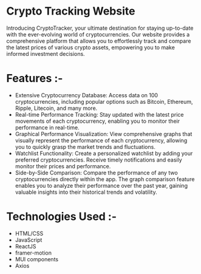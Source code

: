 # Crypto Tracking Website
Introducing CryptoTracker, your ultimate destination for staying up-to-date with the ever-evolving world of cryptocurrencies. Our website provides a comprehensive platform that allows you to effortlessly track and compare the latest prices of various crypto assets, empowering you to make informed investment decisions.

# Features :-
- Extensive Cryptocurrency Database: Access data on 100 cryptocurrencies, including popular options such as Bitcoin, Ethereum, Ripple, Litecoin, and many more.
- Real-time Performance Tracking: Stay updated with the latest price movements of each cryptocurrency, enabling you to monitor their performance in real-time.
- Graphical Performance Visualization: View comprehensive graphs that visually represent the performance of each cryptocurrency, allowing you to quickly grasp the market trends and fluctuations.
- Watchlist Functionality: Create a personalized watchlist by adding your preferred cryptocurrencies. Receive timely notifications and easily monitor their prices and performance.
- Side-by-Side Comparison: Compare the performance of any two cryptocurrencies directly within the app. The graph comparison feature enables you to analyze their performance over the past year, gaining valuable insights into their historical trends and volatility.

# Technologies Used :-
- HTML/CSS
- JavaScript
- ReactJS
- framer-motion
- MUI components
- Axios

